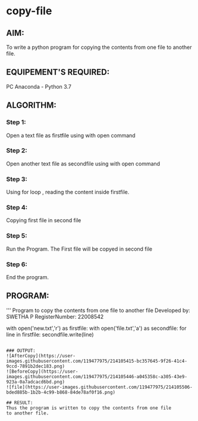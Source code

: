 # copy-file
## AIM:
To write a python program for copying the contents from one file to another file.

## EQUIPEMENT'S REQUIRED: 
PC
Anaconda - Python 3.7

## ALGORITHM: 
### Step 1:
Open a text file as firstfile using with open command

### Step 2: 
 Open another text file as secondfile using with open command
 
### Step 3: 
Using for loop , reading the content inside firstfile.

### Step 4:  
Copying first file in second file 

### Step 5: 
Run the Program. The First file will be copyed in second file

### Step 6: 
End the program.

## PROGRAM:

''' 
Program to copy the contents from one file to another file
Developed by: SWETHA P
RegisterNumber: 22008542

with open('new.txt','r') as firstfile:
    with open('file.txt','a') as secondfile:
        for line in firstfile:
            secondfile.write(line)
```

### OUTPUT:
![AfterCopy](https://user-images.githubusercontent.com/119477975/214105415-bc357645-9f26-41c4-9ccd-7891b2dec183.png)
![BeforeCopy](https://user-images.githubusercontent.com/119477975/214105446-a045358c-a305-43e9-923a-0a7adcacd6bd.png)
![file](https://user-images.githubusercontent.com/119477975/214105506-bded885b-1b2b-4c99-b868-84de78af0f16.png)

## RESULT:
Thus the program is written to copy the contents from one file to another file.
